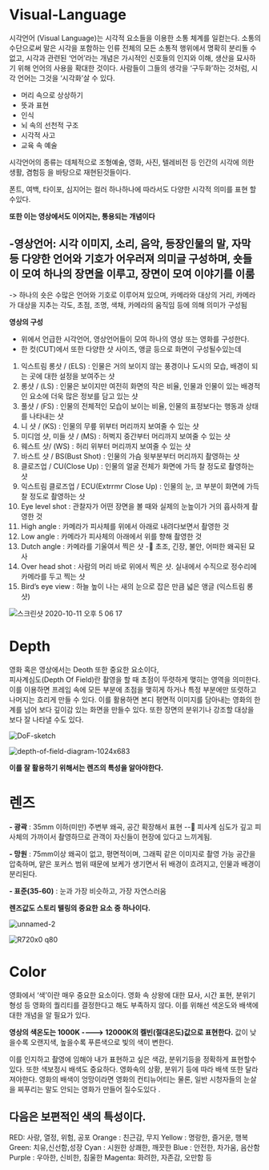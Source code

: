 # Visual-Language
시각언어 (Visual Language)는 시각적 요소들을 이용한 소통 체계를 일컫는다. 소통의 수단으로써 말은 시각을 포함하는 인류 전체의 모든 소통적 행위에서 명확히 분리돌 수 없고, 시각과 관련된 ‘언어’라는 개념은 가시적인 신호들의 인지와 이해, 생산을 묘사하기 위해 언어의 사용을 확대한 것이다. 
사람들이 그들의 생각을 ‘구두화’하는 것처럼, 시각 언어는 그것을 ‘시각화’살 수 있다. 

-	머리 속으로 상상하기
-	뜻과 표현
-	인식
-	뇌 속의 선천적 구조
-	시각적 사고
-	교육 속 예술

시각언어의 종류는 데체적으로 조형예술, 영화, 사진, 텔레비전 등 인간의 시각에 의한 생활, 겸험등 을 바탕으로 재현된것들이다. 

폰트, 여백, 타이포, 심지어는 컬러 하나하나에 따라서도 다양한 시각적 의미를 표현 할수있다. 

**또한 이는 영상에서도 이어지는, 통용되는 개념이다**

-**영상언어**: 시각 이미지, 소리, 음악, 등장인물의 말, 자막 등 다양한 언어와 기호가 어우러져 의미글 구성하며, 숏들이 모여 하나의 장면을 이루고, 장면이 모여 이야기를 이룸 
-------------------------------------------------------------------------------------------------------------------------------------

-> 하나의 숏은 수많은 언어와 기호로 이루어져 있으며, 카메라와 대상의 거리, 카메라가 대상을 지추는 각도, 초점, 조명, 색채, 카메라의 움직임 등에 의해 의미가 구성됨

**영상의 구성** 
-	위에서 언급한 시각언어, 영상언어들이 모여 하나의 영상 또는 영화를 구성한다.
-	한 컷(CUT)에서 또한 다양한 샷 사이즈, 앵글 등으로 화면이 구성될수있는데 

1.	익스트림 롱샷 / (ELS) : 인물은 거의 보이지 않는 풍경이나 도시의 모습, 배경이 되는 곳에 대한 설정을 보여주는 샷
2.	롱샷 / (LS) : 인물은 보이지만 여전히 화면의 작은 비율, 인물과 인물이 있는 배경적인 요소에 더욱 많은 정보를 담고 있는 샷 
3.	풀샷 / (FS) : 인물의 전체적인 모습이 보이는 비율, 인물의 표정보다는 행동과 상태를 나타내는 샷 
4.	니 샷 / (KS) : 인물의 무릎 위부터 머리까지 보여줄 수 있는 샷 
5.	미디엄 샷, 미들 샷 / (MS) : 허벅지 중간부터 머리까지 보여줄 수 있는 샷
6.	웨스트 샷/ (WS) : 허리 위부터 머리까지 보여줄 수 있는 샷
7.	바스트 샷 / BS(Bust Shot) : 인물의 가슴 윗부분부터 머리까지 촬영하는 샷
8.	클로즈업 / CU(Close Up) : 인물의 얼굴 전체가 화면에 가득 찰 정도로 촬영하는 샷
9.	익스트림 클로즈업 / ECU(Extrrmr Close Up) : 인물의 눈, 코 부분이 화면에 가득 찰 정도로 촬영하는 샷 
10.	Eye level shot : 관찰자가 어떤 장면을 볼 때와 실제의 눈높이가 거의 흡사하게 촬영한 것
11.	High angle : 카메라가 피사체를 위에서 아래로 내려다보면서 촬영한 것
12.	Low angle : 카메라가 피사체의 아래에서 위를 향해 촬영한 것
13.	Dutch angle : 카메라를 기울여서 찍은 샷 - 초조, 긴장, 불안, 어떠한 왜곡된 묘사
14.	Over head shot : 사람의 머리 바로 위에서 찍은 샷. 실내에서 수직으로 정수리에 카메라를 두고 찍는 샷 
15.	Bird’s eye view : 하늘 높이 나는 새의 눈으로 잡은 만큼 넓은 앵글 (익스트림 롱 샷) 

![스크린샷 2020-10-11 오후 5 06 17](https://user-images.githubusercontent.com/70868719/95673554-7b0f9580-0be4-11eb-822e-7ce4b3358cec.png)



Depth 
=====
영화 혹은 영상에서는 Deoth 또한 중요한 요소이다,  
피사계심도(Depth Of Field)란 촬영을 할 때 초점이 뚜렷하게 맺히는 영역을 의미한다. 이를 이용하면 프레임 속에 모든 부분에 초점을 맺히게 하거나 특정 부분에만 또렷하고 나머지는 흐리게 만들 수 있다. 
이를 활용하면 본디 평면적 이미지를 담아내는 영화의 한계를 넘어 보다 깊이감 있는 화면을 만들수 있다.  또한 장면의 분위기나 강조할 대상을 보다 잘 나타낼 수도 있다. 

![DoF-sketch](https://user-images.githubusercontent.com/70868719/95673613-228cc800-0be5-11eb-89bc-47fc12ff7247.jpg)



![depth-of-field-diagram-1024x683](https://user-images.githubusercontent.com/70868719/95673622-3b957900-0be5-11eb-8ce7-bfe410720181.jpg)


**이를 잘 활용하기 위해서는 렌즈의 특성을 알아야한다.**

렌즈 
====

**-	광곽** : 35mm 이하(미만)  주변부 왜곡, 공간 확장해서 표현 -- 피사계 심도가 깊고 피사체의 가까이서 촬영하므로 관객이 자신들이 현장에 있다고 느끼게됨.

**-	망원** : 75mm이상  왜곡이 없고, 평면적이며, 그래픽 같은 이미지로 촬영 가능
공간을 압축하며, 얕은 포커스 범위 때문에 보케가 생기면서 뒤 배경이 흐려지고, 인물과 배경이 분리된다. 

**-	표준(35-60)** : 눈과 가장 비슷하고, 가장 자연스러움 

**렌즈값도 스토리 텔링의 중요한 요소 중 하나이다.**

![unnamed-2](https://user-images.githubusercontent.com/70868719/95673567-97abcd80-0be4-11eb-95fa-d44e0899e3e2.jpg)



![R720x0 q80](https://user-images.githubusercontent.com/70868719/95673570-a72b1680-0be4-11eb-90a2-ae088a66ac3b.jpeg)

Color 
=====

영화에서 ‘색’이란 매우 중요한 요소이다. 영화 속 상왕에 대한 묘사, 시간 표현, 분위기 형성 등 영화의 퀄리티를 결정한다고 해도 부족하지 않다. 이를 위해선 색온도와 배색에 대한 개념을 알 필요가 있다. 

**영상의 색온도는 1000K ----> 12000K의 켈빈(절대온도)값으로 표현한다.** 
값이 낮을수록 오랜지색, 높을수록 푸른색으로 빛의 색이 변한다. 


이를 인지하고 촬영에 임해야 내가 표현하고 싶은 색감, 분위기등을 정확하게 표현할수 있다. 
또한 색보정시 배색도 중요하다. 영화속의 상황, 분위기 등에 따라 배색 또한 달라져야한다. 영화의 배색이 엉망이라면 영화의 컨티뉴어티는 물론, 일반 시청자들의 눈살을 찌푸리는 말도 안되는 영화가 만들어 질수도있다 .

다음은 보편적인 색의 특성이다. 
-------------------------
RED: 사랑, 열정, 위험, 공포
Orange : 친근감, 무지
Yellow : 명랑한, 즐거운, 행복
Green: 치유,신선함,성장
Cyan : 시원한 상쾌한, 깨끗한
Blue : 안전한, 차가움, 음산함
Purple : 우아한, 신비한, 침울한
Magenta: 화려한, 자존감, 오만함
등

